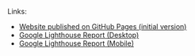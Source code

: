 Links:

- [Website published on GitHub Pages (initial version)](https://jxbang94.github.io/Website-main/)
- [Google Lighthouse Report (Desktop)](https://googlechrome.github.io/lighthouse/viewer/?gist=01eb41968a9d11e50978647ba69b030e)
- [Google Lighthouse Report (Mobile)](https://googlechrome.github.io/lighthouse/viewer/?gist=7aded13abb7be5e5553893f68c624b3e)


